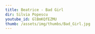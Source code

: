 ```yaml
---
title: Beatrice - Bad Girl
dir: Silvia Popescu
youtube_id: GlBmKQfEZMU
thumb: /assets/img/thumbs/Bad_Girl.jpg
---
```


